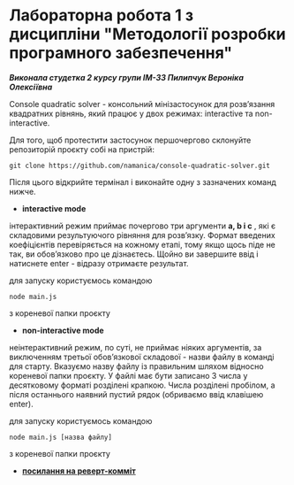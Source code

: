 # Лабораторна робота 1 з дисципліни "Методології розробки програмного забезпечення"

**_Виконала студетка 2 курсу групи ІМ-33 Пилипчук Вероніка Олексіївна_**

Console quadratic solver - консольний мінізастосунок для розвʼязання квадратних рівнянь, який працює у двох режимах: interactive та non-interactive.

Для того, щоб протестити застосунок першочергово склонуйте репозиторій проєкту собі на пристрій:

```
git clone https://github.com/namanica/console-quadratic-solver.git
```

Після цього відкрийте термінал і виконайте одну з зазначених команд нижче.

- **interactive mode**

інтерактивний режим приймає почергово три аргументи **a, b і с** , які є складовими результуючого рівняння для розвʼязку. Формат введених коефіцієнтів перевіряється на кожному етапі, тому якщо щось піде не так, ви обовʼязково про це дізнаєтесь. Щойно ви завершите ввід і натиснете enter - відразу отримаєте результат.

для запуску користуємось командою

```
node main.js
```

з кореневої папки проєкту

- **non-interactive mode**

неінтерактивний режим, по суті, не приймає ніяких аргументів, за виключенням третьої обовʼязкової складової - назви файлу в команді для старту. Вказуємо назву файлу із правильним шляхом відносно кореневої папки проєкту. У файлі має бути записано 3 числа у десятковому форматі розділені крапкою. Числа розділені пробілом, а після останнього наявний пустий рядок (обриваємо ввід клавішею enter).

для запуску користуємось командою

```
node main.js [назва файлу]
```

з кореневої папки проєкту

- [**посилання на реверт-комміт**](https://github.com/namanica/console-quadratic-solver/commit/080fb1da2703aec49fe26c4fca9445a87fc00359)
